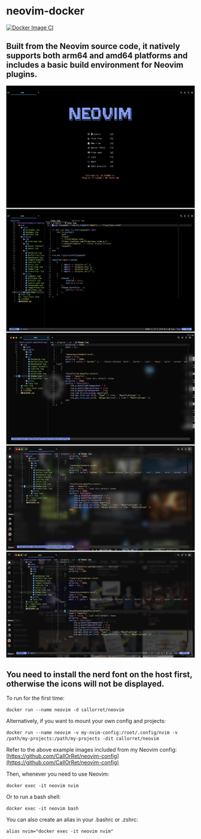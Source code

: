 # neovim-docker
[![Docker Image CI](https://github.com/CallOrRet/neovim-docker/actions/workflows/docker-image.yml/badge.svg)](https://github.com/CallOrRet/neovim-docker/actions/workflows/docker-image.yml)
## Built from the Neovim source code, it natively supports both arm64 and amd64 platforms and includes a basic build environment for Neovim plugins.

![](./img/1.png)
![](./img/2.png)
![](./img/3.png)
![](./img/4.png)
![](./img/5.png)

## You need to install the nerd font on the host first, otherwise the icons will not be displayed.

To run for the first time:
```
docker run --name neovim -d callorret/neovim
```
Alternatively, if you want to mount your own config and projects:
```
docker run --name neovim -v my-nvim-config:/root/.config/nvim -v /path/my-projects:/path/my-projects -dit callorret/neovim
```
Refer to the above example images included from my Neovim config: [https://github.com/CallOrRet/neovim-config](https://github.com/CallOrRet/neovim-config)

Then, whenever you need to use Neovim:
```
docker exec -it neovim nvim
```
Or to run a bash shell:
```
docker exec -it neovim bash
```

You can also create an alias in your .bashrc or .zshrc:
```
alias nvim="docker exec -it neovim nvim"
```

